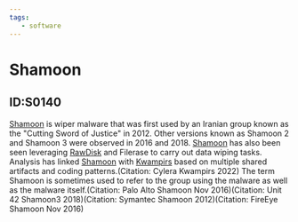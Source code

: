 ```yaml
---
tags:
   - software
---
```

# Shamoon
## ID:S0140
[Shamoon](software/S0140) is wiper malware that was first used by an Iranian group known as the "Cutting Sword of Justice" in 2012. Other versions known as Shamoon 2 and Shamoon 3 were observed in 2016 and 2018. [Shamoon](software/S0140) has also been seen leveraging [RawDisk](software/S0364) and Filerase to carry out data wiping tasks. Analysis has linked [Shamoon](software/S0140) with [Kwampirs](software/S0236) based on multiple shared artifacts and coding patterns.(Citation: Cylera Kwampirs 2022) The term Shamoon is sometimes used to refer to the group using the malware as well as the malware itself.(Citation: Palo Alto Shamoon Nov 2016)(Citation: Unit 42 Shamoon3 2018)(Citation: Symantec Shamoon 2012)(Citation: FireEye Shamoon Nov 2016)
